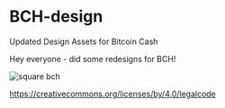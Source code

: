 # BCH-design
Updated Design Assets for Bitcoin Cash

Hey everyone - did some redesigns for BCH!

![square bch](https://user-images.githubusercontent.com/33505612/34757862-d4cb3bf8-f588-11e7-851e-376188272f1e.png)

https://creativecommons.org/licenses/by/4.0/legalcode
